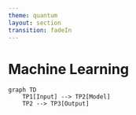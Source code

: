 ```yaml
---
theme: quantum
layout: section
transition: fadeIn
---
```


# Machine Learning

```mermaid
graph TD
    TP1[Input] --> TP2[Model]
    TP2 --> TP3[Output]
```